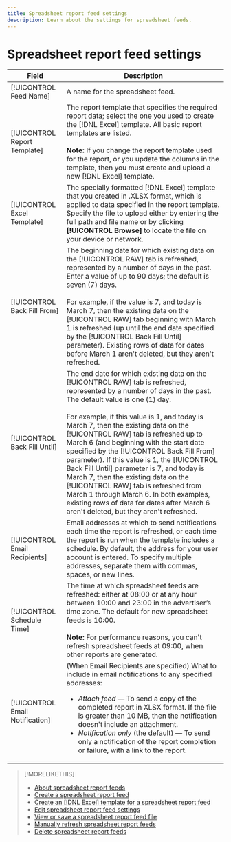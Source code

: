 ```yaml
---
title: Spreadsheet report feed settings
description: Learn about the settings for spreadsheet feeds.
---
```

# Spreadsheet report feed settings

| Field | Description |
|---|---|
| [!UICONTROL Feed Name] | A name for the spreadsheet feed. |
| [!UICONTROL Report Template] | The report template that specifies the required report data; select the one you used to create the [!DNL Excel] template. All basic report templates are listed.<br><br><b>Note:</b> If you change the report template used for the report, or you update the columns in the template, then you must create and upload a new [!DNL Excel] template. |
| [!UICONTROL Excel Template] | The specially formatted [!DNL Excel] template that you created in .XLSX format, which is applied to data specified in the report template. Specify the file to upload either by entering the full path and file name or by clicking <b>[!UICONTROL Browse]</b> to locate the file on your device or network. |
| [!UICONTROL Back Fill From] | The beginning date for which existing data on the [!UICONTROL RAW] tab is refreshed, represented by a number of days in the past. Enter a value of up to 90 days; the default is seven (7) days.<br><br>For example, if the value is 7, and today is March 7, then the existing data on the [!UICONTROL RAW] tab beginning with March 1 is refreshed (up until the end date specified by the [!UICONTROL Back Fill Until] parameter). Existing rows of data for dates before March 1 aren't deleted, but they aren't refreshed. |
| [!UICONTROL Back Fill Until] |The end date for which existing data on the [!UICONTROL RAW] tab is refreshed, represented by a number of days in the past. The default value is one (1) day.<br><br>For example, if this value is 1, and today is March 7, then the existing data on the [!UICONTROL RAW] tab is refreshed up to March 6 (and beginning with the start date specified by the [!UICONTROL Back Fill From] parameter). If this value is 1, the [!UICONTROL Back Fill Until] parameter is 7, and today is March 7, then the existing data on the [!UICONTROL RAW] tab is refreshed from March 1 through March 6. In both examples, existing rows of data for dates after March 6 aren't deleted, but they aren't refreshed. |
| [!UICONTROL Email Recipients] | Email addresses at which to send notifications each time the report is refreshed, or each time the report is run when the template includes a schedule. By default, the address for your user account is entered. To specify multiple addresses, separate them with commas, spaces, or new lines. |
| [!UICONTROL Schedule Time] | The time at which spreadsheet feeds are refreshed: either at 08:00 or at any hour between 10:00 and 23:00 in the advertiser’s time zone. The default for new spreadsheet feeds is 10:00.<br><br><b>Note:</b> For performance reasons, you can't refresh spreadsheet feeds at 09:00, when other reports are generated. |
| [!UICONTROL Email Notification] | (When Email Recipients are specified) What to include in email notifications to any specified addresses:<ul><li><i>Attach feed</i> &mdash; To send a copy of the completed report in XLSX format. If the file is greater than 10 MB, then the notification doesn't include an attachment.</li><li><i>Notification only</i> (the default) &mdash; To send only a notification of the report completion or failure, with a link to the report.</li></ul> |

>[!MORELIKETHIS]
>
>* [About spreadsheet report feeds](spreadsheet-feed-about.md)
>* [Create a spreadsheet report feed](spreadsheet-feed-create.md)
>* [Create an [!DNL Excel] template for a spreadsheet report feed](spreadsheet-feed-create-excel-template.md)
>* [Edit spreadsheet report feed settings](spreadsheet-feed-edit.md)
>* [View or save a spreadsheet report feed file](spreadsheet-feed-view-or-save.md)
>* [Manually refresh spreadsheet report feeds](spreadsheet-feed-refresh.md)
>* [Delete spreadsheet report feeds](spreadsheet-feed-delete.md)
